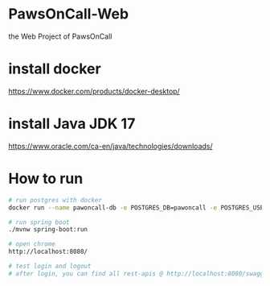 # PawsOnCall-Web

the Web Project of PawsOnCall

# install docker

https://www.docker.com/products/docker-desktop/

# install Java JDK 17

https://www.oracle.com/ca-en/java/technologies/downloads/

# How to run

```bash
# run postgres with docker
docker run --name pawoncall-db -e POSTGRES_DB=pawoncall -e POSTGRES_USER=postgres -e POSTGRES_PASSWORD=1bKJDiZFEddbPatkiildXQ== -p 5432:5432 -d postgres

# run spring boot
./mvnw spring-boot:run

# open chrome
http://localhost:8080/

# test login and logout
# after login, you can find all rest-apis @ http://localhost:8080/swagger-ui/index.html
```
